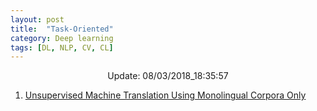 ```yaml
---
layout: post
title:  "Task-Oriented"
category: Deep learning
tags: [DL, NLP, CV, CL]
---
```






<center> Update: 08/03/2018_18:35:57</center>

  	
1. [ Unsupervised Machine Translation Using Monolingual Corpora Only](https://rawgit.com/elbayadm/PaperNotes/master/notes/task_oriented/2018-Unsupervised-Machine-Translation-Using-Monolingual-Corpora-Only.html)
